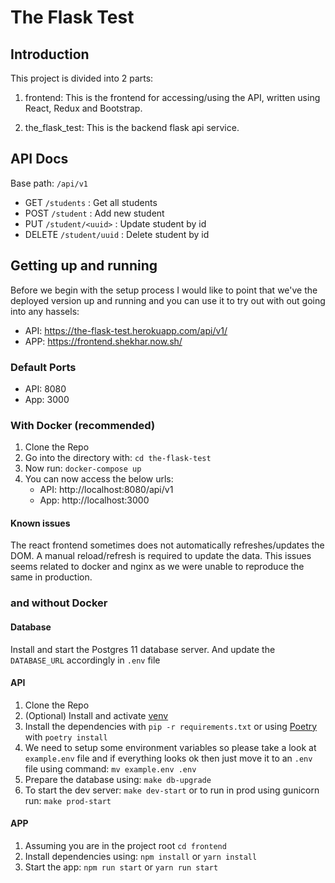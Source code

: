 # The Flask Test

## Introduction

This project is divided into 2 parts:

1. frontend: This is the frontend for accessing/using the API, written using React, Redux and Bootstrap.

2. the_flask_test: This is the backend flask api service.

## API Docs

Base path: `/api/v1`

- GET `/students` : Get all students
- POST `/student` : Add new student
- PUT `/student/<uuid>` : Update student by id
- DELETE `/student/uuid` : Delete student by id

## Getting up and running

Before we begin with the setup process I would like to point that we've the deployed version up and running and you can use it to try out with out going into any hassels:

- API: https://the-flask-test.herokuapp.com/api/v1/
- APP: https://frontend.shekhar.now.sh/

### Default Ports

- API: 8080
- App: 3000

### With Docker (recommended)

1. Clone the Repo
2. Go into the directory with: `cd the-flask-test`
3. Now run: `docker-compose up`
4. You can now access the below urls:
    - API: http://localhost:8080/api/v1
    - App: http://localhost:3000

#### Known issues

The react frontend sometimes does not automatically refreshes/updates the DOM. A manual reload/refresh is required to update the data. This issues seems related to docker
and nginx as we were unable to reproduce the same in production.

### and without Docker

#### Database

Install and start the Postgres 11 database server.
And update the `DATABASE_URL` accordingly in `.env` file

#### API

1. Clone the Repo
2. (Optional) Install and activate [venv](https://virtualenv.pypa.io/en/latest/installation.html)
3. Install the dependencies with `pip -r requirements.txt` or using [Poetry](https://python-poetry.org/) with `poetry install`
4. We need to setup some environment variables so please take a look at `example.env` file and if everything looks ok then just move it to an `.env` file using command: `mv example.env .env`
5. Prepare the database using: `make db-upgrade`
6. To start the dev server: `make dev-start` or to run in prod using gunicorn run: `make prod-start`

#### APP

1. Assuming you are in the project root `cd frontend`
2. Install dependencies using: `npm install` or `yarn install`
3. Start the app: `npm run start` or `yarn run start`
